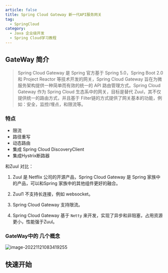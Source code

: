 ```yaml
---
article: false
title: Spring Cloud Gateway 新一代API服务网关
tag:
  - SpringCloud
category:
  - Java 企业级开发
  - Spring Cloud学习教程
---
```


## GateWay 简介

> Spring Cloud Gateway 是 Spring 官方基于 Spring 5.0，Spring Boot 2.0 和 Project Reactor 等技术开发的网关，Spring Cloud Gateway 旨在为微服务架构提供一种简单而有效的统一的 API 路由管理方式。Spring Cloud Gateway 作为 Spring Cloud 生态系中的网关，目标是替代 Zuul，其不仅提供统一的路由方式，并且基于 Filter链的方式提供了网关基本的功能，例如：安全，监控/埋点，和限流等。

### 特点

- 限流
- 路径重写
- 动态路由
- 集成 Spring Cloud DiscoveryClient
- 集成Hystrix断路器

和Zuul 对比：

1. Zuul 是 Netﬂix 公司的开源产品，Spring Cloud Gateway 是 Spring 家族中的产品，可以和Spring 家族中的其他组件更好的融合。

2. Zuul1 不支持长连接，例如 websocket。

3. Spring Cloud Gateway 支持限流。

4. Spring Cloud Gateway 基于 `Netty` 来开发，实现了异步和非阻塞，占用资源更小，性能强于Zuul。

### GateWay中的 几个概念

![image-20221121083419255](https://s1.vika.cn/space/2022/11/21/390b872b30af41a3a9c1c9afe3c5acba)

## 快速开始


